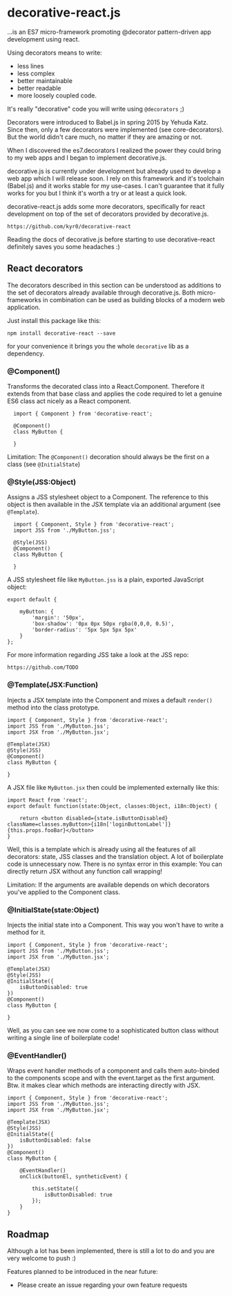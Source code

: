 decorative-react.js
===================

...is an ES7 micro-framework promoting @decorator pattern-driven app development using react.

Using decorators means to write:
- less lines
- less complex
- better maintainable 
- better readable
- more loosely coupled
code.

It's really "decorative" code you will write using ```@decorators``` ;)

Decorators were introduced to Babel.js in spring 2015 by Yehuda Katz. Since then, only 
a few decorators were implemented (see core-decorators). But the world didn't care much, 
no matter if they are amazing or not.

When I discovered the es7.decorators I realized the power they could bring
to my web apps and I began to implement decorative.js.

decorative.js is currently under development but already used to develop
a web app which I will release soon. I rely on this framework and it's toolchain (Babel.js)
and it works stable for my use-cases. I can't guarantee that it fully works for you but I think
it's worth a try or at least a quick look.

decorative-react.js adds some more decorators, specifically for react development on top 
of the set of decorators provided by decorative.js.

    https://github.com/kyr0/decorative-react

Reading the docs of decorative.js before starting to use decorative-react definitely 
saves you some headaches :)

## React decorators 

The decorators described in this section can be understood as additions to the set of
decorators already available through decorative.js. Both micro-frameworks in combination
can be used as building blocks of a modern web application. 

Just install this package like this:

    npm install decorative-react --save
 
for your convenience it brings you the whole ```decorative``` lib as a dependency.    
    
### @Component()

Transforms the decorated class into a React.Component. Therefore it extends from that base class and
applies the code required to let a genuine ES6 class act nicely as a React component.
 
  
      import { Component } from 'decorative-react';
      
      @Component()
      class MyButton {
          
      }
      
Limitation: The ```@Component()``` decoration should always be the first on a class (see ```@InitialState```)

### @Style(JSS:Object)

Assigns a JSS stylesheet object to a Component. The reference to this object is then available 
in the JSX template via an additional argument (see ```@Template```).

      import { Component, Style } from 'decorative-react';
      import JSS from './MyButton.jss';
      
      @Style(JSS)
      @Component()
      class MyButton {
          
      }
      
A JSS stylesheet file like ```MyButton.jss``` is a plain, exported JavaScript object:
    
    export default {
    
        myButton: {
            'margin': '50px',
            'box-shadow': '0px 0px 50px rgba(0,0,0, 0.5)',
            'border-radius': '5px 5px 5px 5px'
        }
    };
    
For more information regarding JSS take a look at the JSS repo:

    https://github.com/TODO

### @Template(JSX:Function)

Injects a JSX template into the Component and mixes a default ```render()``` method into the class prototype.

    import { Component, Style } from 'decorative-react';
    import JSS from './MyButton.jss';
    import JSX from './MyButton.jsx';
      
    @Template(JSX)  
    @Style(JSS)
    @Component()
    class MyButton {
          
    }
    
A JSX file like ```MyButton.jsx``` then could be implemented externally like this:

    import React from 'react';
    export default function(state:Object, classes:Object, i18n:Object) {
    
        return <button disabled={state.isButtonDisabled} className=classes.myButton>{i18n['loginButtonLabel']} {this.props.fooBar}</button>
    }
  
Well, this is a template which is already using all the features of all decorators: state, JSS classes and the 
translation object. A lot of boilerplate code is unnecessary now. There is no syntax error in this example: 
You can directly return JSX without any function call wrapping!

Limitation: If the arguments are available depends on which decorators you've applied to the Component class.

### @InitialState(state:Object)

Injects the initial state into a Component. This way you won't have to write a method for it.

    import { Component, Style } from 'decorative-react';
    import JSS from './MyButton.jss';
    import JSX from './MyButton.jsx';
      
    @Template(JSX)  
    @Style(JSS)
    @InitialState({
        isButtonDisabled: true
    })
    @Component()
    class MyButton {
          
    }
    
Well, as you can see we now come to a sophisticated button class without writing a single line of boilerplate code!

### @EventHandler()

Wraps event handler methods of a component and calls them auto-binded to the components scope and with the 
event.target as the first argument. Btw. it makes clear which methods are interacting directly with JSX.

    import { Component, Style } from 'decorative-react';
    import JSS from './MyButton.jss';
    import JSX from './MyButton.jsx';
      
    @Template(JSX)  
    @Style(JSS)
    @InitialState({
        isButtonDisabled: false
    })
    @Component()
    class MyButton {
          
        @EventHandler()
        onClick(buttonEl, syntheticEvent) {
          
            this.setState({
                isButtonDisabled: true
            });
        }
    }

## Roadmap

Although a lot has been implemented, there is still a lot to do and you are very welcome to push :)

Features planned to be introduced in the near future:

  - Please create an issue regarding your own feature requests